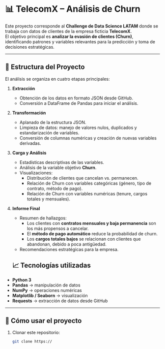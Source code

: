 # 📊 TelecomX – Análisis de Churn

Este proyecto corresponde al **Challenge de Data Science LATAM** donde se trabaja con datos de clientes de la empresa ficticia **TelecomX**.  
El objetivo principal es **analizar la evasión de clientes (Churn)**, identificando patrones y variables relevantes para la predicción y toma de decisiones estratégicas.  

---

## 📂 Estructura del Proyecto

El análisis se organiza en cuatro etapas principales:

1. **Extracción**
   - Obtención de los datos en formato JSON desde GitHub.
   - Conversión a DataFrame de Pandas para iniciar el análisis.

2. **Transformación**
   - Aplanado de la estructura JSON.
   - Limpieza de datos: manejo de valores nulos, duplicados y estandarización de variables.
   - Conversión de columnas numéricas y creación de nuevas variables derivadas.

3. **Carga y Análisis**
   - Estadísticas descriptivas de las variables.
   - Análisis de la variable objetivo **Churn**.
   - Visualizaciones:
     - Distribución de clientes que cancelan vs. permanecen.
     - Relación de Churn con variables categóricas (género, tipo de contrato, método de pago).
     - Relación de Churn con variables numéricas (tenure, cargos totales y mensuales).

4. **Informe Final**
   - Resumen de hallazgos:
     - Los clientes con **contratos mensuales y baja permanencia** son los más propensos a cancelar.
     - El **método de pago automático** reduce la probabilidad de churn.
     - Los **cargos totales bajos** se relacionan con clientes que abandonan, debido a poca antigüedad.
   - Recomendaciones estratégicas para la empresa.
  
   ## 📈 Tecnologías utilizadas

- **Python 3**
- **Pandas** → manipulación de datos  
- **NumPy** → operaciones numéricas  
- **Matplotlib / Seaborn** → visualización  
- **Requests** → extracción de datos desde GitHub  

---

## 🚀 Cómo usar el proyecto

1. Clonar este repositorio:
   ```bash
   git clone https://
